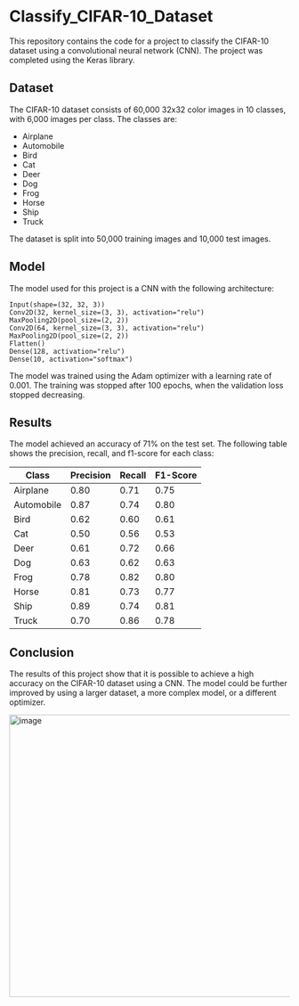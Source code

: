 # Classify_CIFAR-10_Dataset

This repository contains the code for a project to classify the CIFAR-10 dataset using a convolutional neural network (CNN). The project was completed using the Keras library.

## Dataset

The CIFAR-10 dataset consists of 60,000 32x32 color images in 10 classes, with 6,000 images per class. The classes are:

* Airplane
* Automobile
* Bird
* Cat
* Deer
* Dog
* Frog
* Horse
* Ship
* Truck

The dataset is split into 50,000 training images and 10,000 test images.

## Model

The model used for this project is a CNN with the following architecture:

```
Input(shape=(32, 32, 3))
Conv2D(32, kernel_size=(3, 3), activation="relu")
MaxPooling2D(pool_size=(2, 2))
Conv2D(64, kernel_size=(3, 3), activation="relu")
MaxPooling2D(pool_size=(2, 2))
Flatten()
Dense(128, activation="relu")
Dense(10, activation="softmax")
```

The model was trained using the Adam optimizer with a learning rate of 0.001. The training was stopped after 100 epochs, when the validation loss stopped decreasing.

## Results

The model achieved an accuracy of 71% on the test set. The following table shows the precision, recall, and f1-score for each class:

| Class | Precision | Recall | F1-Score |
|---|---|---|---|
| Airplane | 0.80 | 0.71 | 0.75 |
| Automobile | 0.87 | 0.74 | 0.80 |
| Bird | 0.62 | 0.60 | 0.61 |
| Cat | 0.50 | 0.56 | 0.53 |
| Deer | 0.61 | 0.72 | 0.66 |
| Dog | 0.63 | 0.62 | 0.63 |
| Frog | 0.78 | 0.82 | 0.80 |
| Horse | 0.81 | 0.73 | 0.77 |
| Ship | 0.89 | 0.74 | 0.81 |
| Truck | 0.70 | 0.86 | 0.78 |

## Conclusion 
 
The results of this project show that it is possible to achieve a high accuracy on the CIFAR-10 dataset using a CNN. The model could be further improved by using a larger dataset, a more complex model, or a different optimizer.
 
<img width="507" alt="image" src="https://user-images.githubusercontent.com/88193038/236439485-52b94813-576d-4ead-8a6c-bb65fa700d3c.png">
